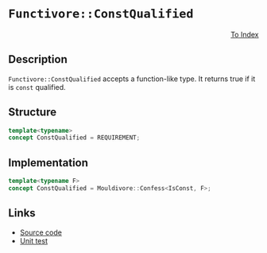 <!-- Copyright 2024 Feng Mofan
SPDX-License-Identifier: Apache-2.0 -->

# `Functivore::ConstQualified`

<p style='text-align: right;'><a href="../../concepts.md#functivore-const-qualified">To Index</a></p>

## Description

`Functivore::ConstQualified` accepts a function-like type.
It returns true if it is `const` qualified.

## Structure

```C++
template<typename>
concept ConstQualified = REQUIREMENT;
```

## Implementation

```C++
template<typename F>
concept ConstQualified = Mouldivore::Confess<IsConst, F>;
```

## Links

- [Source code](../../../../conceptrodon/functivore/concepts/const_qualified.hpp)
- [Unit test](../../../../tests/unit/concepts/functivore/const_qualified.test.hpp)
